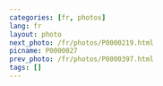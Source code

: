 ```yaml
---
categories: [fr, photos]
lang: fr
layout: photo
next_photo: /fr/photos/P0000219.html
picname: P0000027
prev_photo: /fr/photos/P0000397.html
tags: []
---
```


